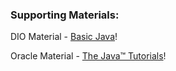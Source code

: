### Supporting Materials:

DIO Material - [Basic Java]([https://pages.github.com/](https://glysns.gitbook.io/java-basico))!

Oracle Material - [The Java™ Tutorials]([(https://docs.oracle.com/javase/tutorial/))!
